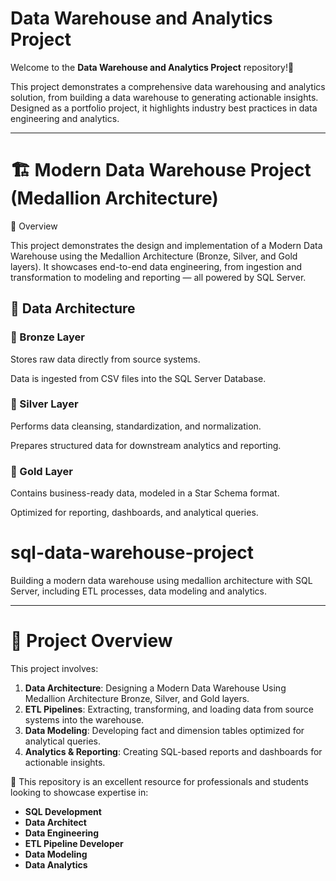 # Data Warehouse and Analytics Project

Welcome to the **Data Warehouse and Analytics Project** repository!🚀

This project demonstrates a comprehensive data warehousing and analytics solution, from building a data warehouse to generating actionable insights. Designed as a portfolio project, it highlights industry best practices in data engineering and analytics.

---
# 🏗️ Modern Data Warehouse Project (Medallion Architecture)
📖 Overview

This project demonstrates the design and implementation of a Modern Data Warehouse using the Medallion Architecture (Bronze, Silver, and Gold layers).
It showcases end-to-end data engineering, from ingestion and transformation to modeling and reporting — all powered by SQL Server.

## 🧱 Data Architecture
### 🥉 Bronze Layer

Stores raw data directly from source systems.

Data is ingested from CSV files into the SQL Server Database.

### 🥈 Silver Layer

Performs data cleansing, standardization, and normalization.

Prepares structured data for downstream analytics and reporting.

### 🥇 Gold Layer

Contains business-ready data, modeled in a Star Schema format.

Optimized for reporting, dashboards, and analytical queries.

# sql-data-warehouse-project
Building a modern data warehouse using medallion architecture with SQL Server, including ETL processes, data modeling and analytics.

---
 # 📖 Project Overview
This project involves:

1. **Data Architecture**: Designing a Modern Data Warehouse Using Medallion Architecture Bronze, Silver, and Gold layers.
2. **ETL Pipelines**: Extracting, transforming, and loading data from source systems into the warehouse.
3. **Data Modeling**: Developing fact and dimension tables optimized for analytical queries.
4. **Analytics & Reporting**: Creating SQL-based reports and dashboards for actionable insights.
   
🎯 This repository is an excellent resource for professionals and students looking to showcase expertise in:

- **SQL Development**
- **Data Architect**
- **Data Engineering**
- **ETL Pipeline Developer**
- **Data Modeling**
- **Data Analytics**
